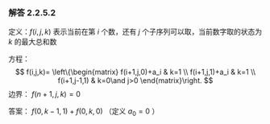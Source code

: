 ### 解答 2.2.5.2

定义：$f(i,j,k)$ 表示当前在第 $i$ 个数，还有 $j$ 个子序列可以取，当前数字取的状态为 $k$ 的最大总和数

方程：
$$
f(i,j,k)=
\left\{\begin{matrix}
f(i+1,j,0)+a_i & k=1 \\
f(i+1,j,1)+a_i & k=1 \\
f(i+1,j-1,1) & k=0\and j>0
\end{matrix}\right.
$$
边界： $f(n+1,j,k)=0$

答案： $f(0,k-1,1)+f(0,k,0)$ （定义 $a_0=0$ ）

